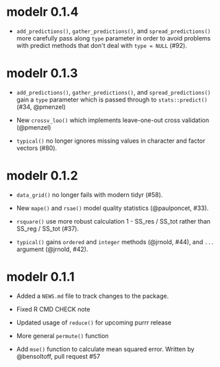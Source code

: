 # modelr 0.1.4

* `add_predictions()`, `gather_predictions()`, and `spread_predictions()` 
  more carefully pass along `type` parameter in order to avoid problems with
  predict methods that don't deal with `type = NULL` (#92).

# modelr 0.1.3

* `add_predictions()`, `gather_predictions()`, and `spread_predictions()` 
  gain a `type` parameter which is passed through to `stats::predict()`
  (#34, @pmenzel)

* New `crossv_loo()` which implements leave-one-out cross validation (@pmenzel)

* `typical()` no longer ignores missing values in character and factor vectors
  (#80).

# modelr 0.1.2

* `data_grid()` no longer fails with modern tidyr (#58).

* New `mape()` and `rsae()` model quality statistics (@paulponcet, #33).

* `rsquare()` use more robust calculation 1 - SS_res / SS_tot rather 
  than SS_reg / SS_tot (#37).

* `typical()` gains `ordered` and `integer` methods (@jrnold, #44), 
  and `...` argument (@jrnold, #42).

# modelr 0.1.1

* Added a `NEWS.md` file to track changes to the package.

* Fixed R CMD CHECK note

* Updated usage of `reduce()` for upcoming purrr release

* More general `permute()` function

* Add `mse()` function to calculate mean squared error. Written by @bensoltoff, pull request #57
